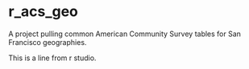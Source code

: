 # r_acs_geo
A project pulling common American Community Survey tables for San Francisco geographies.

This is a line from r studio.


